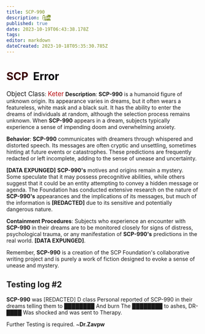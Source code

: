 ```yaml
---
title: SCP-990
description: H̴̬̪̰̭̩̖̥͐̃̅̄̋̈́̌̈́͘e̸̢͚̠̖͙̯̰̝͔͈̥̞̪͎̥͗̂̊͂̍͝l̷̡̥̳̤̣̱̪̓̓̃̑̍͐͆́̑͘͘͠l̷̨̛̛̬̮̼̫̩̤̪͙̖̃̔̎͌̃͂̇̍̓͐͆ͅ
published: true
date: 2023-10-19T06:43:38.178Z
tags: 
editor: markdown
dateCreated: 2023-10-18T05:35:30.785Z
---
```


# <font color="#380001">SCP</font><font color="white">-</font><font color="#020408">Error</font>
<big>Object Class</big>: <font color="#ba1013"><big>Keter</big></font>
**Description**:
**SCP-990** is a humanoid figure of unknown origin. Its appearance varies in dreams, but it often wears a featureless, white mask and a black suit. It has the ability to enter the dreams of individuals at random, although the selection process remains unknown. When **SCP-990** appears in a dream, subjects typically experience a sense of impending doom and overwhelming anxiety.

**Behavior**:
**SCP-990** communicates with dreamers through whispered and distorted speech. Its messages are often cryptic and unsettling, sometimes hinting at future events or catastrophes. These predictions are frequently redacted or left incomplete, adding to the sense of unease and uncertainty.

**[DATA EXPUNGED]**
**SCP-990's** motives and origins remain a mystery. Some speculate that it may possess precognitive abilities, while others suggest that it could be an entity attempting to convey a hidden message or agenda. The Foundation has conducted extensive research on the nature of **SCP-990's** appearances and the implications of its messages, but much of the information is **[REDACTED]** due to its sensitive and potentially dangerous nature.

**Containment Procedures**:
Subjects who experience an encounter with **SCP-990** in their dreams are to be monitored closely for signs of distress, psychological trauma, or any manifestation of **SCP-990's** predictions in the real world. **[DATA EXPUNGED]**.

Remember, **SCP-990** is a creation of the SCP Foundation's collaborative writing project and is purely a work of fiction designed to evoke a sense of unease and mystery.
## Testing log #2
**SCP-990** was [REDACTED] D class Personal reported of SCP-990 in their dreams telling them to ████████
And burn The ████████ to ashes, DR-████ Was shocked and was sent to Therapy.




Further Testing is required. ~**Dr.Zavpw**
